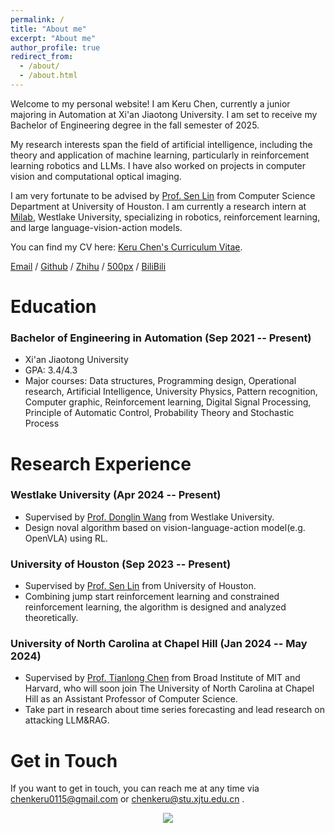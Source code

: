 ```yaml
---
permalink: /
title: "About me"
excerpt: "About me"
author_profile: true
redirect_from: 
  - /about/
  - /about.html
---
```


Welcome to my personal website! I am Keru Chen, currently a junior majoring in Automation at Xi'an Jiaotong University. I am set to receive my Bachelor of Engineering degree in the fall semester of 2025. 

My research interests span the field of artificial intelligence, including the theory and application of machine learning, particularly in reinforcement learning robotics and LLMs. I have also worked on projects in computer vision and computational optical imaging.

I am very fortunate to be advised by [Prof. Sen Lin](https://slin70.github.io/) from Computer Science Department at University of Houston. I am currently a research intern at [Milab](https://milab.westlake.edu.cn/), Westlake University, specializing in robotics, reinforcement learning, and large language-vision-action models.

You can find my CV here: [Keru Chen's Curriculum Vitae](../assets/My_CV.pdf).

[Email](chenkeru0115@gmail.com) / [Github](https://github.com/CLIVERCHEN) / [Zhihu](https://www.zhihu.com/people/chen-ke-ru-46) / [500px](https://500px.com.cn/community/user-details/1399dc72d47cfb674f14f7095df897789?mine=1) / [BiliBili](https://space.bilibili.com/349627502?spm_id_from=333.1007.0.0)

# Education
### Bachelor of Engineering in Automation (Sep 2021 -- Present)
* Xi'an Jiaotong University
* GPA: 3.4/4.3
* Major courses: Data structures, Programming design, Operational research, Artificial Intelligence, University Physics, Pattern recognition, Computer graphic, Reinforcement learning, Digital Signal Processing, Principle of Automatic Control, Probability Theory and Stochastic Process

# Research Experience
### Westlake University (Apr 2024 -- Present)
* Supervised by [Prof. Donglin Wang](https://milab.westlake.edu.cn/) from Westlake University.
* Design noval algorithm based on vision-language-action model(e.g. OpenVLA) using RL.

### University of Houston (Sep 2023 -- Present)
* Supervised by [Prof. Sen Lin](https://slin70.github.io/) from University of Houston.
* Combining jump start reinforcement learning and constrained reinforcement learning, the algorithm is designed and analyzed theoretically.

### University of North Carolina at Chapel Hill (Jan 2024 -- May 2024)
* Supervised by [Prof. Tianlong Chen](https://tianlong-chen.github.io/) from Broad Institute of MIT and Harvard, who will soon join The University of North Carolina at Chapel Hill as an Assistant Professor of Computer Science.
* Take part in research about time series forecasting and lead research on attacking LLM&RAG.

# Get in Touch
If you want to get in touch, you can reach me at any time via chenkeru0115@gmail.com or chenkeru@stu.xjtu.edu.cn .

<div style="text-align: center;">
    <a href='https://clustrmaps.com/site/1bxu0'  title='Visit tracker'><img src='//clustrmaps.com/map_v2.png?cl=080808&w=300&t=n&d=CUeW8GoaI6RpnTxJlJEAsietKXCiiLAPDkyiG2YeKx0&co=ffffff&ct=808080'/>
    </a>
</div>

